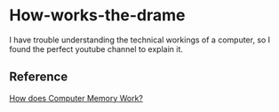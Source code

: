 # How-works-the-drame
I have trouble understanding the technical workings of a computer, so I found the perfect youtube channel to explain it.

## Reference
[How does Computer Memory Work?](https://www.youtube.com/watch?v=7J7X7aZvMXQ)
